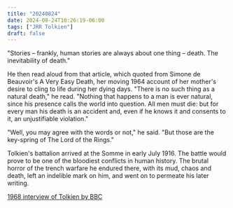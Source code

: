```yaml
---
title: "20240824"
date: 2024-08-24T10:26:19-06:00
tags: ["JRR Tolkien"]
draft: false
---
```


"Stories – frankly, human stories are always about one thing – death. The inevitability of death."

He then read aloud from that article, which quoted from Simone de Beauvoir's A Very Easy Death, her moving 1964 account of her mother's desire to cling to life during her dying days. "There is no such thing as a natural death," he read. "Nothing that happens to a man is ever natural, since his presence calls the world into question. All men must die: but for every man his death is an accident and, even if he knows it and consents to it, an unjustifiable violation." 

"Well, you may agree with the words or not," he said. "But those are the key-spring of The Lord of the Rings." 

Tolkien's battalion arrived at the Somme in early July 1916. The battle would prove to be one of the bloodiest conflicts in human history. The brutal horror of the trench warfare he endured there, with its mud, chaos and death, left an indelible mark on him, and went on to permeate his later writing.  

[1968 interview of Tolkien by BBC](https://www.bbc.com/culture/article/20240726-the-ww1-trauma-that-inspired-the-lord-of-the-rings)

